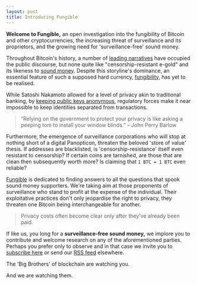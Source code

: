 ```yaml
---
layout: post
title: Introducing Fungible
---
```


**Welcome to Fungible,** an open investigation into the fungibility of Bitcoin and other cryptocurrencies, the increasing threat of surveillance and its proprietors, and the growing need for 'surveillance-free' sound money.

Throughout Bitcoin's history, a number of [leading narratives](https://medium.com/@nic__carter/visions-of-bitcoin-4b7b7cbcd24c) have occupied the public discourse, but none quite like "censorship-resistant e-gold" and its likeness to [sound money](https://en.wikipedia.org/wiki/Hard_currency). Despite this storyline's dominance, an essential feature of such a supposed hard currency, [fungibility](https://en.wikipedia.org/wiki/Fungibility), has yet to be realised. 

While Satoshi Nakamoto allowed for a level of privacy akin to traditional banking, by [keeping public keys anonymous](https://bitcoin.org/bitcoin.pdf), regulatory forces make it near impossible to keep identities separated from transactions. 

> “Relying on the government to protect your privacy is like asking a peeping tom to install your window blinds.” – John Perry Barlow

Furthermore, the emergence of surveillance corporations who will stop at nothing short of a digital Panopticon, threaten the beloved 'store of value' thesis. If addresses are blacklisted, is 'censorship-resistance' itself even resistant to censorship? If certain coins are tarnished, are those that are clean then subsequently worth more? Is claiming that `1 BTC = 1 BTC` even reliable?

[Fungible](https://fungible.cc) is dedicated to finding answers to all the questions that spook sound money supporters. We're taking aim at those proponents of surveillance who stand to profit at the expense of the individual. Their exploitative practices don't only jeopardise the right to privacy, they threaten one Bitcoin being interchangeable for another.

> Privacy costs often become clear only after they’ve already been paid.

If like us, you long for a **surveillance-free sound money,** we implore you to contribute and welcome research on any of the aforementioned parties. Perhaps you prefer only to observe and in that case we invite you to [subscribe here](https://rssmailer.app/s/fungible) or send our [RSS feed](https://fungible.cc/atom.xml) elsewhere.

The 'Big Brothers' of blockchain are watching you. 

And we are watching them. 

